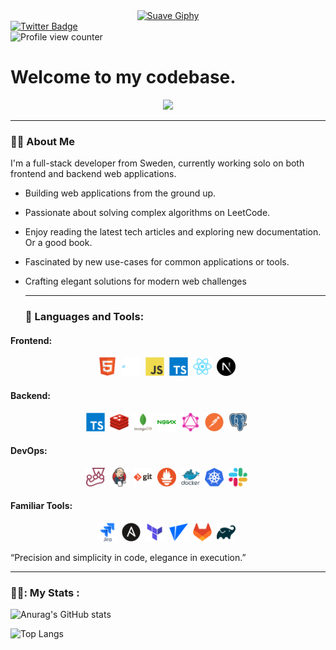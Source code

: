<div align="center">
  <a href="https://giphy.com/clips/helloall-cheers-hello-all-4OPta6flqKAUVAkM5R">
    <img src="https://media.giphy.com/media/4OPta6flqKAUVAkM5R/giphy.gif" alt="Suave Giphy" />
  </a>
</div>

<div id="badges">
  <a href="https://twitter.com/DevJosef1">
  <img src="https://img.shields.io/badge/X-black?logo=X&logocolor=white&style=for-the-badge" alt="Twitter Badge"/>
  </a>
</div>
 <img src="https://komarev.com/ghpvc/?username=Devjosef&style=flat-square&color=blue" alt="Profile view counter"/>
<h1>Welcome to my codebase.</h1>
</div>

<div align="center">
<img src="https://media.giphy.com/media/2ikwIgNrmPZICNmRyX/giphy.gif"/>
</div>

---


### 🧑‍💻 About Me

I'm a full-stack developer from Sweden, currently working solo on both frontend and backend web applications.

- Building web applications from the ground up.
- Passionate about solving complex algorithms on LeetCode.
- Enjoy reading the latest tech articles and exploring new documentation. Or a good book.
- Fascinated by new use-cases for common applications or tools.
- Crafting elegant solutions for modern web challenges


  ---
  ### 🧰 Languages and Tools:

#### Frontend:
<div align="center">
  <img src="https://github.com/devicons/devicon/blob/master/icons/html5/html5-original.svg" title="HTML" alt="HTML" width="30" height="30"/>&nbsp;
  <img src="https://github.com/devicons/devicon/blob/master/icons/tailwindcss/tailwindcss-original-wordmark.svg" title="Tailwind CSS" alt="Tailwind CSS" width="30" height="30"/>&nbsp;
  <img src="https://github.com/devicons/devicon/blob/master/icons/javascript/javascript-original.svg" title="JavaScript" alt="JavaScript" width="30" height="30"/>&nbsp;
  <img src="https://github.com/devicons/devicon/blob/master/icons/typescript/typescript-original.svg" title="TypeScript" alt="TypeScript" width="30" height="30"/>&nbsp;
  <img src="https://github.com/devicons/devicon/blob/master/icons/react/react-original.svg" title="React" alt="React" width="30" height="30"/>&nbsp;
  <img src="https://github.com/devicons/devicon/blob/master/icons/nextjs/nextjs-original.svg" title="Next.js" alt="Next.js" width="30" height="30"/>&nbsp;
</div>

#### Backend:
<div align="center">
  <img src="https://github.com/devicons/devicon/blob/master/icons/typescript/typescript-original.svg" title="TypeScript" alt="TypeScript" width="30" height="30"/>&nbsp;
  <img src="https://github.com/devicons/devicon/blob/master/icons/redis/redis-original.svg" title="Redis" alt="Redis" width="30" height="30"/>&nbsp;
  <img src="https://github.com/devicons/devicon/blob/master/icons/mongodb/mongodb-original-wordmark.svg" title="MongoDB" alt="MongoDB" width="30" height="30"/>&nbsp;
  <img src="https://github.com/devicons/devicon/blob/master/icons/nginx/nginx-original.svg" title="NGINX" alt="NGINX" width="30" height="30"/>&nbsp;
  <img src="https://github.com/devicons/devicon/blob/master/icons/graphql/graphql-plain.svg" title="GraphQL" alt="GraphQL" width="30" height="30"/>&nbsp;
  <img src="https://github.com/devicons/devicon/blob/master/icons/postman/postman-original.svg" title="Postman" alt="Postman" width="30" height="30"/>&nbsp;
  <img src="https://github.com/devicons/devicon/blob/master/icons/postgresql/postgresql-original.svg" title="PostgreSQL" alt="PostgreSQL" width="30" height="30"/>&nbsp;
</div>

#### DevOps:
<div align="center">
  <img src="https://github.com/devicons/devicon/blob/master/icons/jest/jest-plain.svg" title="Jest" alt="Jest" width="30" height="30"/>&nbsp;
  <img src="https://github.com/devicons/devicon/blob/master/icons/jenkins/jenkins-original.svg" title="Jenkins" alt="Jenkins" width="30" height="30"/>&nbsp;
  <img src="https://github.com/devicons/devicon/blob/master/icons/git/git-original-wordmark.svg" title="Git" alt="Git" width="30" height="30"/>&nbsp;
  <img src="https://github.com/devicons/devicon/blob/master/icons/prometheus/prometheus-original.svg" title="Prometheus" alt="Prometheus" width="30" height="30"/>&nbsp;
  <img src="https://github.com/devicons/devicon/blob/master/icons/docker/docker-original-wordmark.svg" title="Docker" alt="Docker" width="30" height="30"/>&nbsp;
  <img src="https://github.com/devicons/devicon/blob/master/icons/kubernetes/kubernetes-plain.svg" title="Kubernetes" alt="Kubernetes" width="30" height="30"/>&nbsp;
  <img src="https://github.com/devicons/devicon/blob/master/icons/slack/slack-original.svg" title="Slack" alt="Slack" width="30" height="30"/>&nbsp;
</div>

#### Familiar Tools:
<div align="center">
  <img src="https://github.com/devicons/devicon/blob/master/icons/jira/jira-original-wordmark.svg" title="Jira" alt="Jira" width="30" height="30"/>&nbsp;
  <img src="https://github.com/devicons/devicon/blob/master/icons/ansible/ansible-original.svg" title="Ansible" alt="Ansible" width="30" height="30"/>&nbsp;
  <img src="https://github.com/devicons/devicon/blob/master/icons/terraform/terraform-original.svg" title="Terraform" alt="Terraform" width="30" height="30"/>&nbsp;
  <img src="https://github.com/devicons/devicon/blob/master/icons/vite/vite-original.svg" title="Vite" alt="Vite" width="30" height="30"/>&nbsp;
  <img src="https://github.com/devicons/devicon/blob/master/icons/gitlab/gitlab-original.svg" title="GitLab" alt="GitLab" width="30" height="30"/>&nbsp;
  <img src="https://github.com/devicons/devicon/blob/master/icons/gradle/gradle-original.svg" title="Gradle" alt="Gradle" width="30" height="30"/>&nbsp;
</div>

“Precision and simplicity in code, elegance in execution.”

---

### 🏄‍♂️: My Stats :
![Anurag's GitHub stats](https://github-readme-stats.vercel.app/api?username=Devjosef&show_icons=true&theme=radical)


![Top Langs](https://github-readme-stats.vercel.app/api/top-langs/?username=Devjosef&layout=compact)
